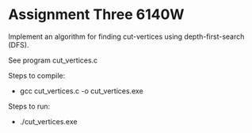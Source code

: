 # Assignment Three 6140W
Implement an algorithm for finding cut-vertices using depth-first-search (DFS).

See program cut_vertices.c

Steps to compile:
  - gcc cut_vertices.c -o cut_vertices.exe

Steps to run:
  - ./cut_vertices.exe
